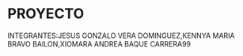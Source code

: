 # PROYECTO
INTEGRANTES:JESUS GONZALO VERA DOMINGUEZ,KENNYA MARIA BRAVO BAILON,XIOMARA ANDREA BAQUE CARRERA99
